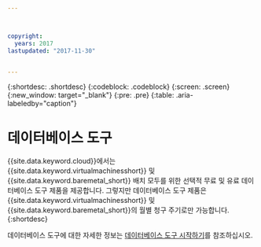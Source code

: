 ```yaml
---



copyright:
  years: 2017
lastupdated: "2017-11-30"


---
```


{:shortdesc: .shortdesc}
{:codeblock: .codeblock}
{:screen: .screen}
{:new_window: target="_blank"}
{:pre: .pre}
{:table: .aria-labeledby="caption"}

# 데이터베이스 도구

{{site.data.keyword.cloud}}에서는 {{site.data.keyword.virtualmachinesshort}} 및 {{site.data.keyword.baremetal_short}} 배치 모두를 위한 선택적 무료 및 유료 데이터베이스 도구 제품을 제공합니다. 그렇지만 데이터베이스 도구 제품은 {{site.data.keyword.virtualmachinesshort}} 및 {{site.data.keyword.baremetal_short}}의 월별 청구 주기로만 가능합니다.
{:shortdesc}

데이터베이스 도구에 대한 자세한 정보는 [데이터베이스 도구 시작하기](/docs/infrastructure/database-tools/database_tools_index.html)를 참조하십시오. 
